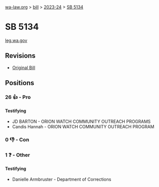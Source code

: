 [wa-law.org](/) > [bill](/bill/) > [2023-24](/bill/2023-24/) > [SB 5134](/bill/2023-24/sb/5134/)

# SB 5134
[leg.wa.gov](https://app.leg.wa.gov/billsummary?BillNumber=5134&Year=2023&Initiative=false)

## Revisions
* [Original Bill](1/)

## Positions
### 26 👍 - Pro
#### Testifying
* JD BARTON - ORION WATCH COMMUNITY OUTREACH PROGRAMS
* Candis Hannah - ORION WATCH COMMUNITY OUTREACH PROGRAM

### 0 👎 - Con

### 1 ❓ - Other
#### Testifying
* Danielle Armbruster - Department of Corrections
